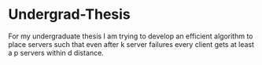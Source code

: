 # Undergrad-Thesis
For my undergraduate thesis I am trying to develop an efficient algorithm to place servers such that even after k server failures every client gets at least a p servers within d distance.
